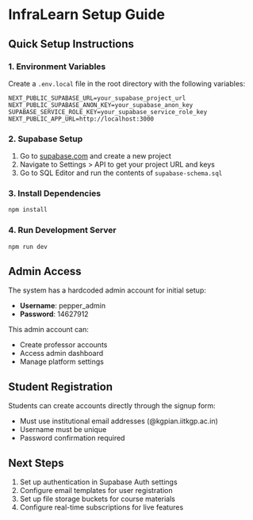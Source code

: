# InfraLearn Setup Guide

## Quick Setup Instructions

### 1. Environment Variables
Create a `.env.local` file in the root directory with the following variables:

```env
NEXT_PUBLIC_SUPABASE_URL=your_supabase_project_url
NEXT_PUBLIC_SUPABASE_ANON_KEY=your_supabase_anon_key
SUPABASE_SERVICE_ROLE_KEY=your_supabase_service_role_key
NEXT_PUBLIC_APP_URL=http://localhost:3000
```

### 2. Supabase Setup
1. Go to [supabase.com](https://supabase.com) and create a new project
2. Navigate to Settings > API to get your project URL and keys
3. Go to SQL Editor and run the contents of `supabase-schema.sql`

### 3. Install Dependencies
```bash
npm install
```

### 4. Run Development Server
```bash
npm run dev
```

## Admin Access

The system has a hardcoded admin account for initial setup:

- **Username**: pepper_admin
- **Password**: 14627912

This admin account can:
- Create professor accounts
- Access admin dashboard
- Manage platform settings

## Student Registration

Students can create accounts directly through the signup form:
- Must use institutional email addresses (@kgpian.iitkgp.ac.in)
- Username must be unique
- Password confirmation required

## Next Steps

1. Set up authentication in Supabase Auth settings
2. Configure email templates for user registration
3. Set up file storage buckets for course materials
4. Configure real-time subscriptions for live features 